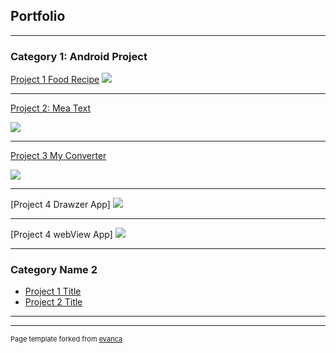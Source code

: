 ## Portfolio

---

### Category 1: Android Project


[Project 1 Food Recipe](/sample_page)
<img src="https://drive.google.com/uc?export=view&id=164PjKnSV7r4gJMQJNt4SvN3E2UjT3z0f"/>

---
[Project 2: Mea Text](/pdf/sample_presentation.pdf)

<img src="https://drive.google.com/uc?export=view&id=1Gil_L8811p1D-6orCysVRo8c5nTwh5sY"/>

---
[Project 3 My Converter](http://example.com/)

<img src="https://drive.google.com/uc?export=view&id=1rHf4kCuMSE2myEm2ftACSrvpaO7k9z7E"/>

---
[Project 4 Drawzer App]
<img src="https://drive.google.com/uc?export=view&id=1qgipVzBTYSE63KDLtxvMdr6VXgLTNGtO"/>

---
[Project 4 webView App]
<img src="https://drive.google.com/uc?export=view&id=13fl-virVHBG7VULtJEUkYuiymHMQ27SR"/>

---

### Category Name 2

- [Project 1 Title](http://example.com/)
- [Project 2 Title](http://example.com/)


---




---
<p style="font-size:11px">Page template forked from <a href="https://github.com/evanca/quick-portfolio">evanca</a></p>
<!-- Remove above link if you don't want to attibute -->
